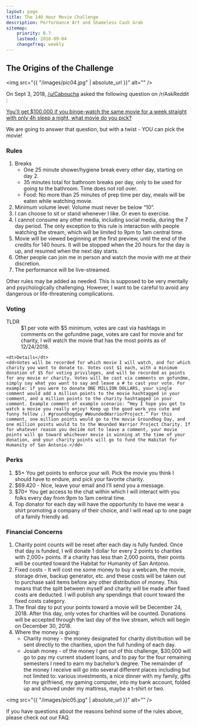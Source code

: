 ```yaml
---
layout: page
title: The 140 Hour Movie Challenge
description: Performance Art and Shameless Cash Grab
sitemap:
    priority: 0.7
    lastmod: 2018-09-04
    changefreq: weekly
---
```

## The Origins of the Challenge

<span class="image left"><img src="{{ "/images/pic04.jpg" | absolute_url }}" alt="" /></span>

On Sept 3, 2018, [/u/Caboucha](https://www.reddit.com/user/Caboucha) asked the following question on /r/AskReddit :

[You'll get $100.000 if you binge-watch the same movie for a week straight with only 4h sleep a night, what movie do you pick?](https://www.reddit.com/r/AskReddit/comments/9cpe0d/youll_get_100000_if_you_bingewatch_the_same_movie/)

We are going to answer that question, but with a twist - YOU can pick the movie!

### Rules
<div class="box">
  <ol>
    <li>Breaks
      <ul>
        <li>One 25 minute shower/hygiene break every other day, starting on day 2.</li>
        <li>35 minutes total for bathroom breaks per day, only to be used for going to the bathroom. Time does not roll over.</li>
        <li>Food: No more than 25 minutes of prep time per day, meals will be eaten while watching movie.</li>
      </ul>
    </li>
    <li>Minimum volume level: Volume must never be below “10”.</li>
    <li>I can choose to sit or stand whenever I like. Or even to exercise.</li>
    <li>I cannot consume any other media, including social media, during the 7 day period. The only exception to this rule is interaction with people watching the stream, which will be limited to 9pm to 1am central time.</li>
    <li>Movie will be viewed beginning at the first preview, until the end of the credits for 140 hours. It will be stopped when the 20 hours for the day is up, and resumed when the next day starts.</li>
    <li>Other people can join me in person and watch the movie with me at their discretion.</li>
    <li>The performance will be live-streamed.</li>
  </ol>
  <p>
  Other rules may be added as needed.  This is supposed to be very mentally and psychologically challenging. However, I want to be careful to avoid any dangerous or life-threatening complications.
  </p>
</div>

### Voting
<div class="box">
  <dl>
    <dt>TLDR</dt>
    <dd>$1 per vote with $5 minimum, votes are cast via hashtags in comments on the gofundme page, votes are cast for movie and for charity, I will watch the movie that has the most points as of 12/24/2018.</dd>
    
    <dt>Details</dt>
    <dd>Votes will be recorded for which movie I will watch, and for which charity you want to donate to. Votes cost $1 each, with a minimum donation of $5 for voting privileges, and will be recorded as points for any movie or charity. Votes will be cast via comments on gofundme, simply say what you want to say and leave a # to cast your vote. For example: if you were to donate ONE MILLION DOLLARS, your single comment would add a million points to the movie hashtagged in your comment, and a million points to the charity hashtagged in your comment. Example comment of example scenario: “Hey I hope you get to watch a movie you really enjoy! Keep up the good work you cute and funny fellow ;) #groundhogday #WoundedWarriorProject.” For this comment, one million points would go to the movie Groundhog Day, and one million points would to to the Wounded Warrior Project Charity. If for whatever reason you decide not to leave a comment, your movie points will go toward whichever movie is winning at the time of your donation, and your charity points will go to fund the Habitat for Humanity of San Antonio.</dd>
  </dl>
</div>

### Perks
<div class="box">
  <ol>
    <li>	$5+ You get points to enforce your will. Pick the movie you think I should have to endure, and pick your favorite charity.</li>
    <li>	$69.420 - Nice, leave your email and I’ll send you a message.</li>
    <li>	$70+ You get access to the chat within which I will interact with you folks every day from 9pm to 1am central time.</li>
    <li>	Top donator for each day will have the opportunity to have me wear a shirt promoting a company of their choice, and I will read up to one page of a family friendly ad.</li>
  </ol>
</div>

### Financial Concerns
<div class="box">
  <ol>
    <li>Charity point counts will be reset after each day is fully funded. Once that day is funded, I will donate 1 dollar for every 2 points to charities with 2,000+ points. If a charity has less than 2,000 points, their points will be counted toward the Habitat for Humanity of San Antonio. </li>
    <li>Fixed costs - It will cost me some money to buy a webcam, the movie, storage drive, backup generator, etc. and these costs will be taken out to purchase said items before any other distribution of money. This means that the split between myself and charity will be made after fixed costs are deducted. I will publish any spendings that count toward the fixed costs category.</li>
    <li>The final day to put your points toward a movie will be December 24, 2018. After this day, only votes for charities will be counted. Donations will be accepted through the last day of the live stream, which will begin on December 30, 2018.</li>
    <li>Where the money is going:
      <ul>
        <li>Charity money - the money designated for charity distribution will be sent directly to the charities, upon the full funding of each day.</li>
        <li>Josiah money - of the money I get out of this challenge, $30,000 will go to pay my current student loans, and to pay for the four remaining semesters I need to earn my bachelor’s degree. The remainder of the money I receive will go into several different places including but not limited to: various investments, a nice dinner with my family, gifts for my girlfriend, my gaming computer, into my bank account, folded up and shoved under my mattress, maybe a t-shirt or two.</li>
      </ul>
    </li>
  </ol>
</div>

<span class="image left"><img src="{{ "/images/pic05.jpg" | absolute_url }}" alt="" /></span>

If you have questions about the reasons behind some of the rules above, please check out our FAQ.
